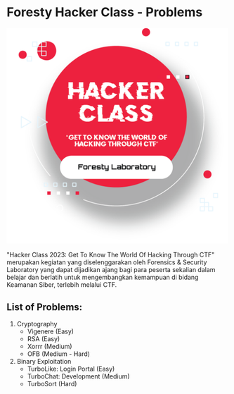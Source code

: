 # Foresty Hacker Class - Problems

![banner](banner.png)

"Hacker Class 2023: Get To Know The World Of Hacking Through CTF" merupakan kegiatan yang diselenggarakan oleh Forensics & Security Laboratory yang dapat dijadikan ajang bagi para peserta sekalian dalam belajar dan berlatih untuk mengembangkan kemampuan di bidang Keamanan Siber, terlebih melalui CTF.

## List of Problems:

1. Cryptography
   - Vigenere (Easy)
   - RSA (Easy)
   - Xorrr (Medium)
   - OFB (Medium - Hard)
2. Binary Exploitation
   - TurboLike: Login Portal (Easy)
   - TurboChat: Development (Medium)
   - TurboSort (Hard)
